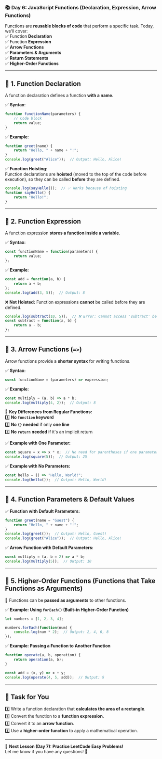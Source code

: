 ### **📚 Day 6: JavaScript Functions (Declaration, Expression, Arrow Functions)**  

Functions are **reusable blocks of code** that perform a specific task. Today, we'll cover:  
✅ Function **Declaration**  
✅ Function **Expression**  
✅ **Arrow Functions**  
✅ **Parameters & Arguments**  
✅ **Return Statements**  
✅ **Higher-Order Functions**  

---

## **🔹 1. Function Declaration**  
A function declaration defines a function **with a name**.  

✅ **Syntax:**  
```js
function functionName(parameters) {
    // Code block
    return value;
}
```

✅ **Example:**  
```js
function greet(name) {
    return "Hello, " + name + "!";
}
console.log(greet("Alice"));  // Output: Hello, Alice!
```

✅ **Function Hoisting**:  
Function declarations are **hoisted** (moved to the top of the code before execution), so they can be called **before** they are defined.  

```js
console.log(sayHello());  // ✅ Works because of hoisting
function sayHello() {
    return "Hello!";
}
```

---

## **🔹 2. Function Expression**  
A function expression **stores a function inside a variable**.  

✅ **Syntax:**  
```js
const functionName = function(parameters) {
    return value;
};
```

✅ **Example:**  
```js
const add = function(a, b) {
    return a + b;
};
console.log(add(3, 5));  // Output: 8
```

❌ **Not Hoisted:** Function expressions **cannot** be called before they are defined.  

```js
console.log(subtract(10, 5));  // ❌ Error: Cannot access 'subtract' before initialization
const subtract = function(a, b) {
    return a - b;
};
```

---

## **🔹 3. Arrow Functions (`=>`)**  
Arrow functions provide a **shorter syntax** for writing functions.  

✅ **Syntax:**  
```js
const functionName = (parameters) => expression;
```

✅ **Example:**  
```js
const multiply = (a, b) => a * b;
console.log(multiply(4, 2));  // Output: 8
```

🚀 **Key Differences from Regular Functions:**  
1️⃣ **No `function` keyword**  
2️⃣ **No `{}` needed** if only **one line**  
3️⃣ **No `return` needed** if it's an implicit return  

✅ **Example with One Parameter:**  
```js
const square = x => x * x;  // No need for parentheses if one parameter
console.log(square(5));  // Output: 25
```

✅ **Example with No Parameters:**  
```js
const hello = () => "Hello, World!";
console.log(hello());  // Output: Hello, World!
```

---

## **🔹 4. Function Parameters & Default Values**  
✅ **Function with Default Parameters:**  
```js
function greet(name = "Guest") {
    return "Hello, " + name + "!";
}
console.log(greet());  // Output: Hello, Guest!
console.log(greet("Alice"));  // Output: Hello, Alice!
```

✅ **Arrow Function with Default Parameters:**  
```js
const multiply = (a, b = 2) => a * b;
console.log(multiply(5));  // Output: 10
```

---

## **🔹 5. Higher-Order Functions (Functions that Take Functions as Arguments)**  
📌 Functions can be **passed as arguments** to other functions.  

✅ **Example: Using `forEach()` (Built-in Higher-Order Function)**  
```js
let numbers = [1, 2, 3, 4];

numbers.forEach(function(num) {
    console.log(num * 2);  // Output: 2, 4, 6, 8
});
```

✅ **Example: Passing a Function to Another Function**  
```js
function operate(a, b, operation) {
    return operation(a, b);
}

const add = (x, y) => x + y;
console.log(operate(4, 5, add));  // Output: 9
```

---

## **📝 Task for You**  
1️⃣ Write a function declaration that **calculates the area of a rectangle**.  
2️⃣ Convert the function to a **function expression**.  
3️⃣ Convert it to an **arrow function**.  
4️⃣ Use a **higher-order function** to apply a mathematical operation.  

---

🎯 **Next Lesson (Day 7): Practice LeetCode Easy Problems!**  
Let me know if you have any questions! 🚀